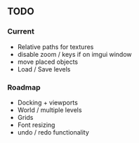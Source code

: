 
## TODO

### Current

- Relative paths for textures
- disable zoom / keys if on imgui window
- move placed objects
- Load / Save levels

### Roadmap

- Docking + viewports
- World / multiple levels
- Grids
- Font resizing
- undo / redo functionality
